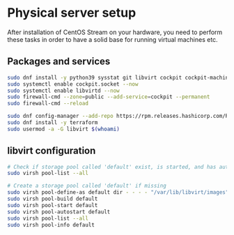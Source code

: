 # Physical server setup

After installation of CentOS Stream on your hardware, you need to perform these tasks in order to have a solid base for running virtual machines etc.

## Packages and services

```bash
sudo dnf install -y python39 sysstat git libvirt cockpit cockpit-machines virt-manager
sudo systemctl enable cockpit.socket --now
sudo systemctl enable libvirtd --now
sudo firewall-cmd --zone=public --add-service=cockpit --permanent
sudo firewall-cmd --reload

sudo dnf config-manager --add-repo https://rpm.releases.hashicorp.com/RHEL/hashicorp.repo
sudo dnf install -y terraform
sudo usermod -a -G libvirt $(whoami)
```

## libvirt configuration

```bash
# Check if storage pool called 'default' exist, is started, and has autostart on
sudo virsh pool-list --all

# Create a storage pool called 'default' if missing
sudo virsh pool-define-as default dir - - - - "/var/lib/libvirt/images"
sudo virsh pool-build default
sudo virsh pool-start default
sudo virsh pool-autostart default
sudo virsh pool-list --all
sudo virsh pool-info default
```

